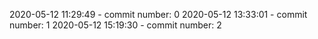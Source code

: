 2020-05-12 11:29:49 - commit number: 0
2020-05-12 13:33:01 - commit number: 1
2020-05-12 15:19:30 - commit number: 2
